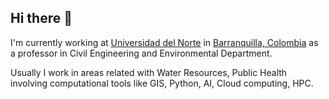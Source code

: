 ## Hi there 👋

<!--
**augustosisa/augustosisa** is a ✨ _special_ ✨ repository because its `README.md` (this file) appears on your GitHub profile.

Here are some ideas to get you started:

- 🔭 I’m currently working on ...
- 🌱 I’m currently learning ...
- 👯 I’m looking to collaborate on ...
- 🤔 I’m looking for help with ...
- 💬 Ask me about ...
- 📫 How to reach me: ...
- 😄 Pronouns: ...
- ⚡ Fun fact: ...
-->

I'm currently working at [Universidad del Norte](https://www.uninorte.edu.co/web/ingenierias) in [Barranquilla, Colombia](https://en.wikipedia.org/wiki/Barranquilla) as a professor in Civil Engineering and Environmental Department.

Usually I work in areas related with Water Resources, Public Health involving computational tools like GIS, Python, AI, Cloud computing, HPC.
